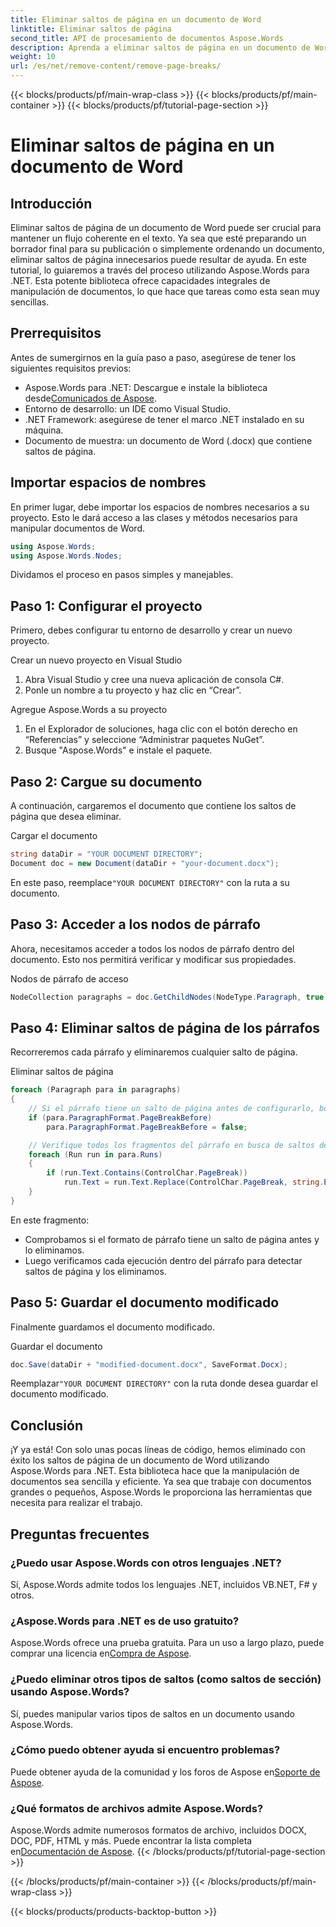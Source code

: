 ```yaml
---
title: Eliminar saltos de página en un documento de Word
linktitle: Eliminar saltos de página
second_title: API de procesamiento de documentos Aspose.Words
description: Aprenda a eliminar saltos de página en un documento de Word con Aspose.Words para .NET con nuestra guía paso a paso. Mejore sus habilidades de manipulación de documentos.
weight: 10
url: /es/net/remove-content/remove-page-breaks/
---
```


{{< blocks/products/pf/main-wrap-class >}}
{{< blocks/products/pf/main-container >}}
{{< blocks/products/pf/tutorial-page-section >}}

# Eliminar saltos de página en un documento de Word

## Introducción

Eliminar saltos de página de un documento de Word puede ser crucial para mantener un flujo coherente en el texto. Ya sea que esté preparando un borrador final para su publicación o simplemente ordenando un documento, eliminar saltos de página innecesarios puede resultar de ayuda. En este tutorial, lo guiaremos a través del proceso utilizando Aspose.Words para .NET. Esta potente biblioteca ofrece capacidades integrales de manipulación de documentos, lo que hace que tareas como esta sean muy sencillas.

## Prerrequisitos

Antes de sumergirnos en la guía paso a paso, asegúrese de tener los siguientes requisitos previos:

-  Aspose.Words para .NET: Descargue e instale la biblioteca desde[Comunicados de Aspose](https://releases.aspose.com/words/net/).
- Entorno de desarrollo: un IDE como Visual Studio.
- .NET Framework: asegúrese de tener el marco .NET instalado en su máquina.
- Documento de muestra: un documento de Word (.docx) que contiene saltos de página.

## Importar espacios de nombres

En primer lugar, debe importar los espacios de nombres necesarios a su proyecto. Esto le dará acceso a las clases y métodos necesarios para manipular documentos de Word.

```csharp
using Aspose.Words;
using Aspose.Words.Nodes;
```

Dividamos el proceso en pasos simples y manejables.

## Paso 1: Configurar el proyecto

Primero, debes configurar tu entorno de desarrollo y crear un nuevo proyecto.

Crear un nuevo proyecto en Visual Studio
1. Abra Visual Studio y cree una nueva aplicación de consola C#.
2. Ponle un nombre a tu proyecto y haz clic en “Crear”.

Agregue Aspose.Words a su proyecto
1. En el Explorador de soluciones, haga clic con el botón derecho en “Referencias” y seleccione “Administrar paquetes NuGet”.
2. Busque "Aspose.Words" e instale el paquete.

## Paso 2: Cargue su documento

A continuación, cargaremos el documento que contiene los saltos de página que desea eliminar.

Cargar el documento
```csharp
string dataDir = "YOUR DOCUMENT DIRECTORY"; 
Document doc = new Document(dataDir + "your-document.docx");
```
 En este paso, reemplace`"YOUR DOCUMENT DIRECTORY"` con la ruta a su documento.

## Paso 3: Acceder a los nodos de párrafo

Ahora, necesitamos acceder a todos los nodos de párrafo dentro del documento. Esto nos permitirá verificar y modificar sus propiedades.

Nodos de párrafo de acceso
```csharp
NodeCollection paragraphs = doc.GetChildNodes(NodeType.Paragraph, true);
```

## Paso 4: Eliminar saltos de página de los párrafos

Recorreremos cada párrafo y eliminaremos cualquier salto de página.

Eliminar saltos de página
```csharp
foreach (Paragraph para in paragraphs)
{
    // Si el párrafo tiene un salto de página antes de configurarlo, bórrelo.
    if (para.ParagraphFormat.PageBreakBefore)
        para.ParagraphFormat.PageBreakBefore = false;

    // Verifique todos los fragmentos del párrafo en busca de saltos de página y elimínelos.
    foreach (Run run in para.Runs)
    {
        if (run.Text.Contains(ControlChar.PageBreak))
            run.Text = run.Text.Replace(ControlChar.PageBreak, string.Empty);
    }
}
```
En este fragmento:
- Comprobamos si el formato de párrafo tiene un salto de página antes y lo eliminamos.
- Luego verificamos cada ejecución dentro del párrafo para detectar saltos de página y los eliminamos.

## Paso 5: Guardar el documento modificado

Finalmente guardamos el documento modificado.

Guardar el documento
```csharp
doc.Save(dataDir + "modified-document.docx", SaveFormat.Docx);
```
 Reemplazar`"YOUR DOCUMENT DIRECTORY"` con la ruta donde desea guardar el documento modificado.

## Conclusión

¡Y ya está! Con solo unas pocas líneas de código, hemos eliminado con éxito los saltos de página de un documento de Word utilizando Aspose.Words para .NET. Esta biblioteca hace que la manipulación de documentos sea sencilla y eficiente. Ya sea que trabaje con documentos grandes o pequeños, Aspose.Words le proporciona las herramientas que necesita para realizar el trabajo.

## Preguntas frecuentes

### ¿Puedo usar Aspose.Words con otros lenguajes .NET?
Sí, Aspose.Words admite todos los lenguajes .NET, incluidos VB.NET, F# y otros.

### ¿Aspose.Words para .NET es de uso gratuito?
 Aspose.Words ofrece una prueba gratuita. Para un uso a largo plazo, puede comprar una licencia en[Compra de Aspose](https://purchase.aspose.com/buy).

### ¿Puedo eliminar otros tipos de saltos (como saltos de sección) usando Aspose.Words?
Sí, puedes manipular varios tipos de saltos en un documento usando Aspose.Words.

### ¿Cómo puedo obtener ayuda si encuentro problemas?
 Puede obtener ayuda de la comunidad y los foros de Aspose en[Soporte de Aspose](https://forum.aspose.com/c/words/8).

### ¿Qué formatos de archivos admite Aspose.Words?
Aspose.Words admite numerosos formatos de archivo, incluidos DOCX, DOC, PDF, HTML y más. Puede encontrar la lista completa en[Documentación de Aspose](https://reference.aspose.com/words/net/).
{{< /blocks/products/pf/tutorial-page-section >}}

{{< /blocks/products/pf/main-container >}}
{{< /blocks/products/pf/main-wrap-class >}}

{{< blocks/products/products-backtop-button >}}
